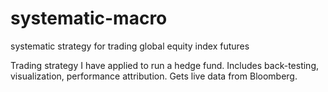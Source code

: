 # systematic-macro
systematic strategy for trading global equity index futures

Trading strategy I have applied to run a hedge fund. Includes back-testing, visualization, performance attribution. Gets live data from Bloomberg.
